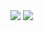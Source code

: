 <img src="https://github-readme-stats.vercel.app/api?username=zscopuv&theme=vue-dark&show_icons=true">
<img src="https://lanyard.cnrad.dev/api/857993843566968862?bg=1e2124&animated=true&idleMessage=I%20am%20wasting%20my%20time%20(sleeping)">
